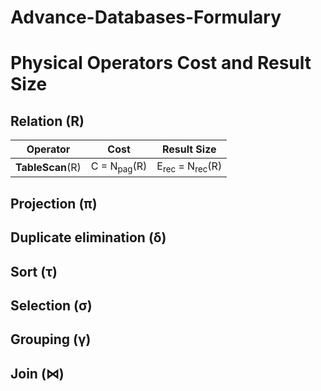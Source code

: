 # Advance-Databases-Formulary

Physical Operators Cost and Result Size
===========


Relation (R)
------------------

| Operator             | Cost                       | Result Size                                      |
|----------------------|----------------------------|--------------------------------------------------|
| **TableScan**(R)         | C = N<sub>pag</sub>(R)     | E<sub>rec</sub> = N<sub>rec</sub>(R)             |

Projection (π)
------------------

Duplicate elimination (δ)
------------------

Sort (τ)
------------------

Selection (σ)
------------------

Grouping (γ)
------------------

Join (⋈)
------------------
